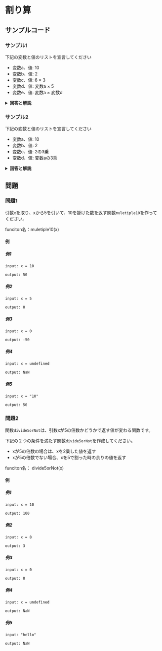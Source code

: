 
# 割り算

## サンプルコード

### サンプル1

下記の変数と値のリストを宣言してください

* 変数a、値: 10
* 変数b、値: 2
* 変数c、値: 6 × 3
* 変数d、値: 変数a × 5
* 変数e、値: 変数a × 変数d

<details><summary><b>回答と解説</b></summary>

#### 回答

```javascript
let a = 10;
let b = 2;
let c = 6 * 3;
let d = a * 5;   // -> 50
let e = a * d;   // -> 500
```

#### 解説

掛け算を行う時は、「*」を使用します。
数値の値そのものの代わりに、変数名を使用することもできます。

</details>


### サンプル2

下記の変数と値のリストを宣言してください

* 変数a、値: 10
* 変数b、値: 2
* 変数c、値: 2の3乗
* 変数d、値: 変数aの3乗

<details><summary><b>回答と解説</b></summary>

#### 回答


```javascript
let a = 10;
let b = 2;
let c = 2 ** 3;   // -> 8
let d = a ** 3;   // -> 100
```

#### 解説

2の3乗など、累乗を行う場合は「**」を使用します。

</details>


## 問題


### 問題1

引数``x``を取り、xから5を引いて、10を掛けた数を返す関数``muletiple10``を作ってください。

funciton名：muletiple10(x)

#### 例

##### 例1

```
input: x = 10

output: 50
```

##### 例2

```
input: x = 5

output: 0
```

##### 例3

```
input: x = 0

output: -50
```

##### 例4

```
input: x = undefined

output: NaN
```

##### 例5

```
input: x = "10"

output: 50
```


### 問題2

関数``divide5orNot``は、引数xが5の倍数かどうかで返す値が変わる関数です。

下記の２つの条件を満たす関数``divide5orNot``を作成してください。

* xが5の倍数の場合は、xを2乗した値を返す
* xが5の倍数でない場合、xを5で割った時の余りの値を返す


funciton名： divide5orNot(x)


#### 例

##### 例1

```
input: x = 10

output: 100
```

##### 例2

```
input: x = 8

output: 3
```

##### 例3

```
input: x = 0

output: 0
```

##### 例4

```
input: x = undefined

output: NaN
```

##### 例5

```
input: "hello"

output: NaN
```